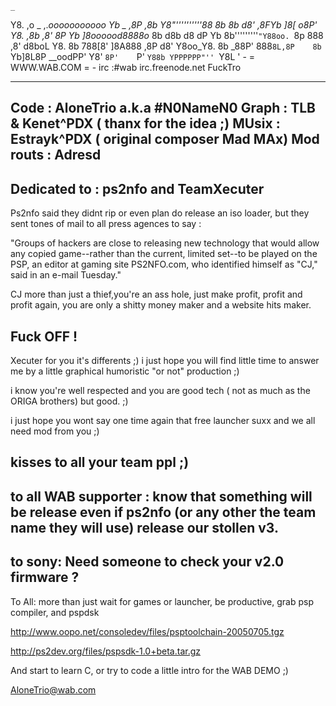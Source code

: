 

    _
   Y8.              ,o    _       ,._ooooooooooo
    Yb     _       ,8P   ,8b      Y8"''''''''''88
     8b    8b     d8'   ,8FYb     ]8[       _o8P'
     Y8.  ,8b    ,8'    8P  Yb    ]8oooood8888o__
      8b  d8b    d8    dP    Yb    8b'''''''''`"Y88oo.
      `8p 888   ,8'   d8boL   Y8.  8b            788[8'
       ]8A888  ,8P   d8'  Y8oo_Y8. 8b            _88P'
        888`8L,8P    8b      `Yb]8L8P      __oodPP'
        Y8' `8P'    `P'        `Y88b YPPPPPP"''
                                 `Y8L
                                    '
				- = WWW.WAB.COM = -
			irc :#wab  irc.freenode.net
				     FuckTro
				     
------------------------------------------------------
Code : AloneTrio a.k.a #N0NameN0
Graph : TLB & Kenet^PDX ( thanx for the idea ;)
MUsix : Estrayk^PDX ( original composer Mad MAx)
Mod routs : Adresd
------------------------------------------------------
Dedicated to : ps2nfo and TeamXecuter
------------------------------------------------------
Ps2nfo said they didnt rip or even plan do release 
an iso loader, but they sent tones of mail to all
press agences to say :

"Groups of hackers are close to releasing new technology 
that would allow any copied game--rather than the current,
limited set--to be played on the PSP, an editor at gaming 
site PS2NFO.com, who identified himself as "CJ," said in 
an e-mail Tuesday."

CJ more than just a thief,you're an ass hole, 
just make profit, profit and profit again, 
you are only a shitty money maker and a 
website hits maker.

Fuck OFF !
-------------------------------------------------------
Xecuter for you it's differents ;) i just hope you 
will find little time to answer me by a little 
graphical humoristic "or not" production ;)

i know you're well respected and you are good tech
( not as much as the ORIGA brothers) but good. ;)

i just hope you wont say one time again that 
free launcher suxx and we all need mod from
you ;)

kisses to all your team ppl ;)
-------------------------------------------------------
to all WAB supporter :
know that something will be release even if
ps2nfo (or any other the team name they will use)
release our stollen v3.
-------------------------------------------------------
to sony:
Need someone to check your v2.0 firmware ?
-------------------------------------------------------
To All:
more than just wait for games or launcher, be 
productive, grab psp compiler, and pspdsk


http://www.oopo.net/consoledev/files/psptoolchain-20050705.tgz

http://ps2dev.org/files/pspsdk-1.0+beta.tar.gz

And start to learn C, or try to code a little intro
for the WAB DEMO ;)

AloneTrio@wab.com











